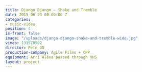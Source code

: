 ```yaml
---
title: Django Django — Shake and Tremble
date: 2015-06-23 00:00:00 Z
categories:
- music-video
position: 4
is-front: false
image: "/uploads/django-django-shake-and-tremble-wide.jpg"
vimeo: 131570502
director: Pete GD
production-company: Agile Films + CPP
equipment: Arri Alexa passed through VHS
layout: project
---
```


